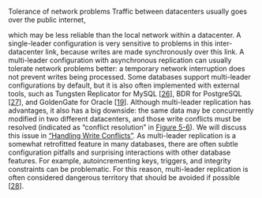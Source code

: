 Tolerance of network problems Traffic between datacenters usually goes over the public internet, 
which may be less reliable than the local network within a datacenter. A single-leader
configuration is very sensitive to problems in this inter-datacenter link, because writes are made
synchronously over this link. A multi-leader configuration with asynchronous replication can
usually tolerate network problems better: a temporary network interruption does not prevent writes
being processed. 
Some databases support multi-leader configurations by default, but it is also often implemented with
external tools, such as Tungsten Replicator for MySQL
[[26](ch05.html#TungstenReplicator)], BDR for PostgreSQL
[[27](ch05.html#PostgresBDR)],
and GoldenGate for Oracle [[19](ch05.html#Oracle2013ub)]. Although multi-leader replication has advantages, it also has a big downside: the same data may be
concurrently modified in two different datacenters, and those write conflicts must be resolved
(indicated as “conflict resolution” in [Figure 5-6](#fig_replication_multi_dc)). We will discuss this issue in
[“Handling Write Conflicts”](#sec_replication_write_conflicts). As multi-leader replication is a somewhat retrofitted feature in many databases, there are often
subtle configuration pitfalls and surprising interactions with other database features. For example,
autoincrementing keys, triggers, and integrity constraints can be problematic. For this reason,
multi-leader replication is often considered dangerous territory that should be avoided if possible
[[28](ch05.html#Hodges2012ue)].